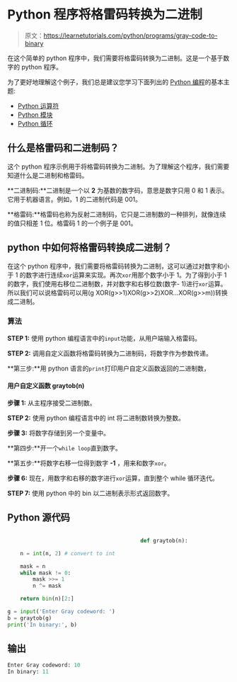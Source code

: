 # Python 程序将格雷码转换为二进制

> 原文：<https://learnetutorials.com/python/programs/gray-code-to-binary>

在这个简单的 python 程序中，我们需要将格雷码转换为二进制。这是一个基于数字的 python 程序。

为了更好地理解这个例子，我们总是建议您学习下面列出的 [Python 编程](../ "Python tutorial")的基本主题:

*   [Python 运算符](../../python/python-operators "operators in python")
*   [Python 模块](../../python/python-modules-packages "python modules")
*   [Python 循环](../../python/python-loop-tutorials "Loops in python")

## 什么是格雷码和二进制码？

这个 python 程序示例用于将格雷码转换为二进制。为了理解这个程序，我们需要知道什么是二进制和格雷码。

**二进制码:**二进制是一个以 **2** 为基数的数字码，意思是数字只用 0 和 1 表示。它用于机器语言。例如，1 的二进制代码是 001。

**格雷码:**格雷码也称为反射二进制码，它只是二进制数的一种排列，就像连续的值只相差 1 位。格雷码 1 的一个例子是 001。

## python 中如何将格雷码转换成二进制？

在这个 python 程序中，我们需要将格雷码转换为二进制，这可以通过对数字和小于 1 的数字进行连续`xor`运算来实现。再次`xor`用那个数字小于 1。为了得到小于 1 的数字，我们使用右移位二进制数，并对数字和右移位数(数字- 1)进行`xor`运算。所以我们可以说格雷码可以用(g XOR(g>>1)XOR(g>>2)XOR…XOR(g>>m))转换成二进制。

### 算法

**STEP 1:** 使用 python 编程语言中的`input`功能，从用户端输入格雷码。

**STEP 2:** 调用自定义函数将格雷码转换为二进制码，将数字作为参数传递。

**第三步:**用 python 语言的`print`打印用户自定义函数返回的二进制数，

#### **用户自定义函数 graytob(n)**

**步骤 1:** 从主程序接受二进制数。

**STEP 2:** 使用 python 编程语言中的 int 将二进制数转换为整数。

**步骤 3:** 将数字存储到另一个变量中。

**第四步:**开一个`while loop`直到数字。

**第五步:**将数字右移一位得到数字 **-1** ，用来和数字`xor`。

**步骤 6:** 现在，用数字和右移的数字进行`xor`运算，直到整个 while 循环迭代。

**STEP 7:** 使用 python 中的 bin 以二进制表示形式返回数字。

## Python 源代码

```py

                                          def graytob(n):

    n = int(n, 2) # convert to int

    mask = n
    while mask != 0:
        mask >>= 1
        n ^= mask

    return bin(n)[2:]

g = input('Enter Gray codeword: ')
b = graytob(g)
print('In binary:', b)

```

## 输出

```py
Enter Gray codeword: 10
In binary: 11
```